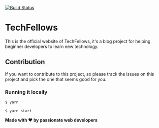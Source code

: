 [![Build Status](https://travis-ci.org/techfellows/website.svg?branch=main)](https://travis-ci.org/techfellows/website)

# TechFellows

This is the official website of TechFellows, it's a blog project for helping beginner developers to learn new technology.

## Contribution

If you want to contribute to this project, so please track the issues on this project and pick the one that seems good for you.

### Running it locally

```
$ yarn

$ yarn start
```

**Made with ♥️ by passionate web developers**
